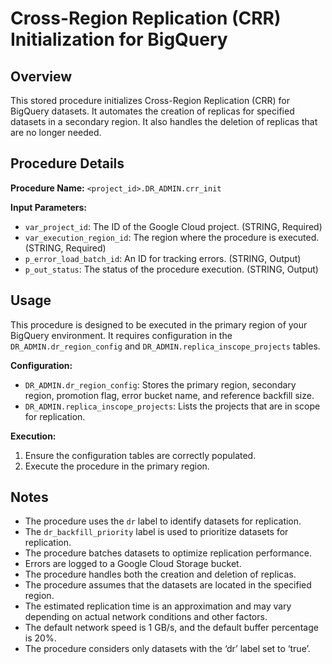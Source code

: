 # Cross-Region Replication (CRR) Initialization for BigQuery

## Overview

This stored procedure initializes Cross-Region Replication (CRR) for BigQuery datasets. It automates the creation of replicas for specified datasets in a secondary region. It also handles the deletion of replicas that are no longer needed.

## Procedure Details

**Procedure Name:** `<project_id>.DR_ADMIN.crr_init`

**Input Parameters:**

* `var_project_id`: The ID of the Google Cloud project. (STRING, Required)
* `var_execution_region_id`: The region where the procedure is executed. (STRING, Required)
* `p_error_load_batch_id`: An ID for tracking errors. (STRING, Output)
* `p_out_status`: The status of the procedure execution. (STRING, Output)

## Usage

This procedure is designed to be executed in the primary region of your BigQuery environment. It requires configuration in the `DR_ADMIN.dr_region_config` and `DR_ADMIN.replica_inscope_projects` tables.

**Configuration:**

* `DR_ADMIN.dr_region_config`: Stores the primary region, secondary region, promotion flag, error bucket name, and reference backfill size.
* `DR_ADMIN.replica_inscope_projects`: Lists the projects that are in scope for replication.

**Execution:**

1. Ensure the configuration tables are correctly populated.
2. Execute the procedure in the primary region.

## Notes

* The procedure uses the `dr` label to identify datasets for replication.
* The `dr_backfill_priority` label is used to prioritize datasets for replication.
* The procedure batches datasets to optimize replication performance.
* Errors are logged to a Google Cloud Storage bucket.
* The procedure handles both the creation and deletion of replicas.
* The procedure assumes that the datasets are located in the specified region.
* The estimated replication time is an approximation and may vary depending on actual network conditions and other factors.
* The default network speed is 1 GB/s, and the default buffer percentage is 20%.
* The procedure considers only datasets with the ‘dr’ label set to ‘true’.